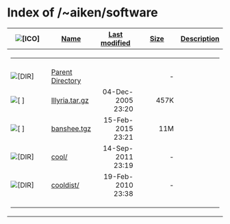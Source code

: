 # Index of /~aiken/software

<table>
<colgroup>
<col style="width: 20%" />
<col style="width: 20%" />
<col style="width: 20%" />
<col style="width: 20%" />
<col style="width: 20%" />
</colgroup>
<thead>
<tr>
<th><img src="/icons/blank.gif" alt="[ICO]" /></th>
<th><a href="?C=N;O=D">Name</a></th>
<th><a href="?C=M;O=A">Last modified</a></th>
<th><a href="?C=S;O=A">Size</a></th>
<th><a href="?C=D;O=A">Description</a></th>
</tr>
</thead>
<tbody>
<tr>
<th colspan="5"><hr /></th>
</tr>
&#10;<tr>
<td data-valign="top"><img src="/icons/back.gif" alt="[DIR]" /></td>
<td><a href="/~aiken/">Parent Directory</a></td>
<td> </td>
<td style="text-align: right;">-</td>
<td> </td>
</tr>
<tr>
<td data-valign="top"><img src="/icons/compressed.gif" alt="[ ]" /></td>
<td><a href="Illyria.tar.gz">Illyria.tar.gz</a></td>
<td style="text-align: right;">04-Dec-2005 23:20</td>
<td style="text-align: right;">457K</td>
<td> </td>
</tr>
<tr>
<td data-valign="top"><img src="/icons/compressed.gif" alt="[ ]" /></td>
<td><a href="banshee.tgz">banshee.tgz</a></td>
<td style="text-align: right;">15-Feb-2015 23:21</td>
<td style="text-align: right;">11M</td>
<td> </td>
</tr>
<tr>
<td data-valign="top"><img src="/icons/folder.gif" alt="[DIR]" /></td>
<td><a href="cool/">cool/</a></td>
<td style="text-align: right;">14-Sep-2011 23:19</td>
<td style="text-align: right;">-</td>
<td> </td>
</tr>
<tr>
<td data-valign="top"><img src="/icons/folder.gif" alt="[DIR]" /></td>
<td><a href="cooldist/">cooldist/</a></td>
<td style="text-align: right;">19-Feb-2010 23:38</td>
<td style="text-align: right;">-</td>
<td> </td>
</tr>
<tr>
<td colspan="5"><hr /></td>
</tr>
</tbody>
</table>
